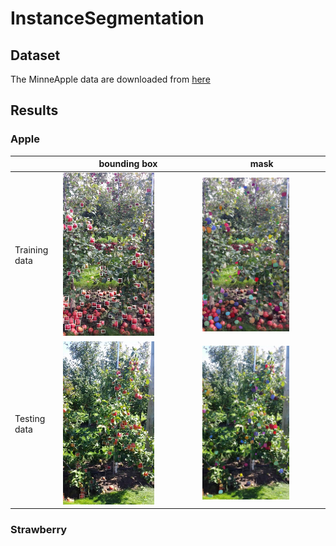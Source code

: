 # InstanceSegmentation

## Dataset
The MinneApple data are downloaded from [here](https://rsn.umn.edu/projects/orchard-monitoring/minneapple#datadownload)

## Results
### Apple

|               | bounding box |   mask   |
|---------------|--------------|-----|
|Training data  | <img width=70% src="/images/test_bbox.png">| <img width=73% src="/images/test_mask.png">
|Testing data   |<img width=70% src="/images/train_bbox.png">| <img width=73% src="/images/train_mask.png">

### Strawberry
